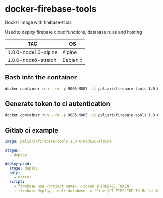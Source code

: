 # docker-firebase-tools
Docker image with firebase-tools

Used to deploy firebase cloud functions, database rules and hosting

| TAG                  | OS        |
|----------------------|-----------|
| 1.0.0-node10-alpine  | Alpine    |
| 1.0.0-node8-stretch  | Debian 9  |

## Bash into the container

```bash
docker container run --rm -p 9005:9005 -it paliari/firebase-tools:1.0.0-node10-alpine sh
```

## Generate token to ci autentication

```bash
docker container run --rm -p 9005:9005 -it paliari/firebase-tools:1.0.0-node10-alpine firebase login:ci
```

## Gitlab ci example

```yml
image: paliari/firebase-tools:1.0.0-node10-alpine

stages:
  - deploy

deploy-prod:
  stage: deploy
  only:
    - master
  script:
    - firebase use <project-name> --token $FIREBASE_TOKEN
    - firebase deploy --only database -m "Pipe $CI_PIPELINE_ID Build $CI_BUILD_ID" --token $FIREBASE_TOKEN
```
